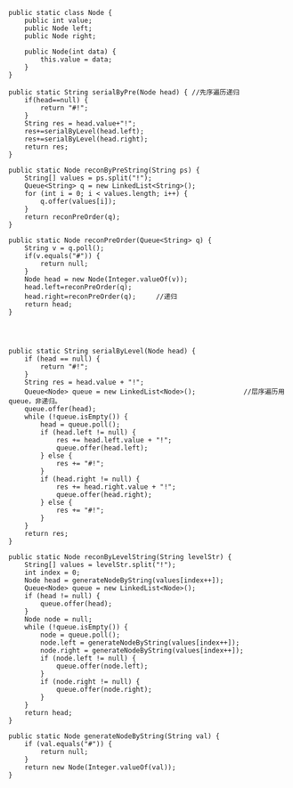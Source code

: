    public static class Node {
		public int value;
		public Node left;
		public Node right;

		public Node(int data) {
			this.value = data;
		}
	}

	public static String serialByPre(Node head) { //先序遍历递归
		if(head==null) {
			return "#!";
		}
		String res = head.value+"!";
		res+=serialByLevel(head.left);
		res+=serialByLevel(head.right);
		return res;
	}
	
	public static Node reconByPreString(String ps) {
		String[] values = ps.split("!");
		Queue<String> q = new LinkedList<String>();
		for (int i = 0; i < values.length; i++) {
			q.offer(values[i]);
		}
		return reconPreOrder(q);
	}
	
	public static Node reconPreOrder(Queue<String> q) {
		String v = q.poll();
		if(v.equals("#")) {
			return null;
		}
		Node head = new Node(Integer.valueOf(v));
		head.left=reconPreOrder(q);
		head.right=reconPreOrder(q);     //递归
		return head;
	}




	public static String serialByLevel(Node head) {
		if (head == null) {
			return "#!";
		}
		String res = head.value + "!";
		Queue<Node> queue = new LinkedList<Node>();            //层序遍历用queue，非递归。
		queue.offer(head);
		while (!queue.isEmpty()) {
			head = queue.poll();
			if (head.left != null) {
				res += head.left.value + "!";
				queue.offer(head.left);
			} else {
				res += "#!";
			}
			if (head.right != null) {
				res += head.right.value + "!";
				queue.offer(head.right);
			} else {
				res += "#!";
			}
		}
		return res;
	}

	public static Node reconByLevelString(String levelStr) {
		String[] values = levelStr.split("!");
		int index = 0;
		Node head = generateNodeByString(values[index++]);
		Queue<Node> queue = new LinkedList<Node>();
		if (head != null) {
			queue.offer(head);
		}
		Node node = null;
		while (!queue.isEmpty()) {
			node = queue.poll();
			node.left = generateNodeByString(values[index++]);
			node.right = generateNodeByString(values[index++]);
			if (node.left != null) {
				queue.offer(node.left);
			}
			if (node.right != null) {
				queue.offer(node.right);
			}
		}
		return head;
	}

	public static Node generateNodeByString(String val) {
		if (val.equals("#")) {
			return null;
		}
		return new Node(Integer.valueOf(val));
	}
